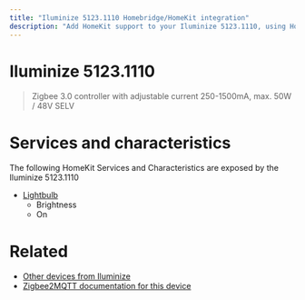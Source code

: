 ```yaml
---
title: "Iluminize 5123.1110 Homebridge/HomeKit integration"
description: "Add HomeKit support to your Iluminize 5123.1110, using Homebridge, Zigbee2MQTT and homebridge-z2m."
---
```

<!---
This file has been GENERATED using src/docgen/docgen.ts
DO NOT EDIT THIS FILE MANUALLY!
-->
# Iluminize 5123.1110
> Zigbee 3.0 controller with adjustable current 250-1500mA, max. 50W / 48V SELV


# Services and characteristics
The following HomeKit Services and Characteristics are exposed by
the Iluminize 5123.1110

* [Lightbulb](../../light.md)
  * Brightness
  * On


# Related
* [Other devices from Iluminize](../index.md#iluminize)
* [Zigbee2MQTT documentation for this device](https://www.zigbee2mqtt.io/devices/5123.1110.html)